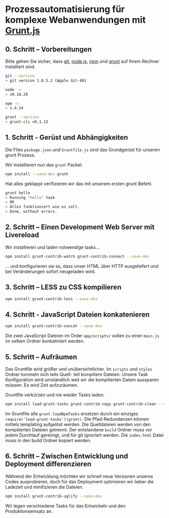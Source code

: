 # Prozessautomatisierung für komplexe Webanwendungen mit [Grunt.js](http://gruntjs.com/)

## 0. Schritt – Vorbereitungen

Bitte gehen Sie sicher, dass [git](http://git-scm.com/), [node.js](http://nodejs.org/), [npm](https://www.npmjs.org/) und [grunt](http://gruntjs.com/) auf Ihrem Rechner installiert sind.

```bash
git --version
> git version 1.8.5.2 (Apple Git-48)

node -v
> v0.10.29

npm -v
> 1.4.14

grunt --version
> grunt-cli v0.1.13
```

## 1. Schritt - Gerüst und Abhängigkeiten

Die Files `package.json` und `Gruntfile.js` sind das Grundgerüst für unseren grunt Prozess.

Wir installieren nun das `grunt` Packet.

```bash
npm install --save-dev grunt
```

Hat alles geklappt verifizieren wir das mit unserem ersten grunt Befehl.

```bash
grunt hello
> Running "hello" task
> OK
> Alles funktioniert wie es soll.
> Done, without errors.
```

## 2. Schritt – Einen Development Web Server mit Livereload

Wir installieren und laden notwendige tasks…

```bash
npm install grunt-contrib-watch grunt-contrib-connect --save-dev
```

… und konfigurieren sie so, dass unser HTML über HTTP ausgeliefert und bei Veränderungen sofort neugeladen wird.

## 3. Schritt – LESS zu CSS kompilieren

```bash
npm install grunt-contrib-less --save-dev
```

## 4. Schritt - JavaScript Dateien konkatenieren

```bash
npm install grunt-contrib-concat --save-dev
```

Die zwei JavaScript Dateien im Order `app/scripts/` sollen zu einer `main.js` im selben Ordner konkatiniert werden.

## 5. Schritt – Aufräumen

Das Gruntfile wird größer und unübersichtlicher. Im `scripts` und `styles` Ordner tummeln sich teils Quell- teil kompiliere Dateien. Unsere Task Konfiguration wird umständlich weil wir die kompilierten Datein aussparen müssen. Es wird Zeit aufzuräumen.

Gruntfile verkürzen und nie wieder Tasks laden:
```bash
npm install load-grunt-tasks grunt-contrib-copy grunt-contrib-clean --save-dev
```

Im Gruntfile alle `grunt.loadNpmTasks` ersetzen durch ein einziges `require('load-grunt-tasks')(grunt)`. Die Pfad-Redundanzen können mittels templating aufgelöst werden. Die Quelldateien werden von den kompilierten Dateien getrennt. Der entstandene `build` Ordner muss vor jedem Durchlauf gereinigt, und für git ignoriert werden. Die `index.html` Datei muss in den build Ordner kopiert werden.

## 6. Schritt – Zwischen Entwicklung und Deployment differenzieren

Während der Entwicklung möchten wir schnell neue Versionen unseres Codes ausprobieren, doch für das Deployment optimieren wir lieber die Ladezeit und minifizieren die Dateien.

```bash
npm install grunt-contrib-uglify --save-dev
```

Wir legen verschiedene Tasks für das Entwickeln und den Produktionseinsatz an.
